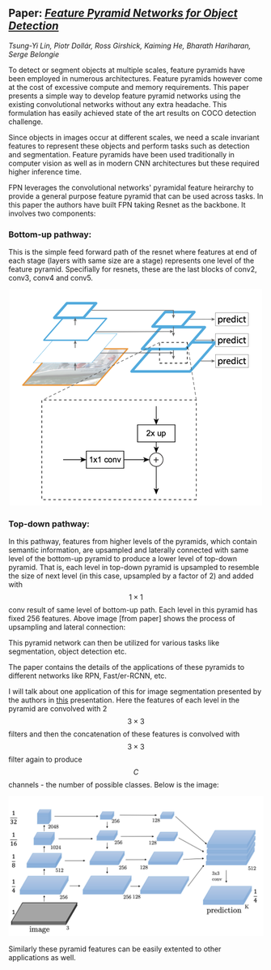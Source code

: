 ## Paper: [_**Feature Pyramid Networks for Object Detection**_](https://arxiv.org/abs/1612.03144)

*Tsung-Yi Lin, Piotr Dollár, Ross Girshick, Kaiming He, Bharath Hariharan, Serge Belongie*

To detect or segment objects at multiple scales, feature pyramids have been employed in numerous architectures. Feature pyramids however come at the cost of excessive compute and memory requirements. This paper presents a simple way to develop feature pyramid networks using the existing convolutional networks without any extra headache. This formulation has easily achieved state of the art results on COCO detection challenge.

Since objects in images occur at different scales, we need a scale invariant features to represent these objects and perform tasks such as detection and segmentation. Feature pyramids have been used traditionally in computer vision as well as in modern CNN architectures but these required higher inference time.

FPN leverages the convolutional networks' pyramidal feature heirarchy to provide a general purpose feature pyramid that can be used across tasks. In this paper the authors have built FPN taking Resnet as the backbone. It involves two components:

### __Bottom-up pathway__:

This is the simple feed forward path of the resnet where features at end of each stage (layers with same size are a stage) represents one level of the feature pyramid. Specifially for resnets, these are the last blocks of conv2, conv3, conv4 and conv5.

<div style="text-align:center"><img src="../images/fpn/1.png" width="500"></div>



### __Top-down pathway__:

In this pathway, features from higher levels of the pyramids, which contain semantic information, are upsampled and laterally connected with same level of the bottom-up pyramid to produce a lower level of top-down pyramid. That is, each level in top-down pyramid is upsampled to resemble the size of next level (in this case, upsampled by a factor of 2) and added with $$1\times1$$ conv result of same level of bottom-up path. Each level in this pyramid has fixed 256 features. Above image [from paper] shows the process of upsampling and lateral connection:

This pyramid network can then be utilized for various tasks like segmentation, object detection etc.

The paper contains the details of the applications of these pyramids to different networks like RPN, Fast/er-RCNN, etc.

I will talk about one application of this for image segmentation presented by the authors in [this](http://presentations.cocodataset.org/COCO17-Stuff-FAIR.pdf) presentation. Here the features of each level in the pyramid are convolved with 2 $$3\times3$$ filters and then the concatenation of these features is convolved with $$3\times3$$ filter again to produce $$C$$ channels - the number of possible classes. Below is the image:

<img src="../images/fpn/2.png">



Similarly these pyramid features can be easily extented to other applications as well.